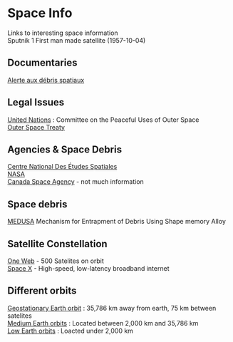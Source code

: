 # Space Info
Links to interesting space information  
Sputnik 1 First man made satellite (1957-10-04)  

## Documentaries  
[Alerte aux débris spatiaux](https://ici.exploratv.ca/emissions/alerte-aux-debris-spatiaux/)

## Legal Issues    
[United Nations](https://www.unoosa.org/oosa/en/ourwork/copuos/index.html) : Committee on the Peaceful Uses of Outer Space  
[Outer Space Treaty](https://en.wikipedia.org/wiki/Outer_Space_Treaty)  

## Agencies & Space Debris  
[Centre National Des Études Spatiales](https://cnes.fr/fr/conference-les-debris-spatiaux-problemes-et-solutions)  
[NASA](https://earthobservatory.nasa.gov/images/40173/space-debris)  
[Canada Space Agency](https://www.asc-csa.gc.ca/eng/satellites/neossat/) - not much information  

## Space debris  
[MEDUSA](https://conference.sdo.esoc.esa.int/proceedings/sdc7/paper/487/SDC7-paper487.pdf) Mechanism for Entrapment of Debris Using Shape memory Alloy  


## Satellite Constellation  
[One Web](https://oneweb.net/) - 500 Satelites on orbit  
[Space X](https://www.starlink.com/) - High-speed, low-latency broadband internet  


## Different orbits  
[Geostationary Earth orbit](https://en.wikipedia.org/wiki/Geosynchronous_orbit) : 35,786 km away from earth, 75 km between satelites  
[Medium Earth orbits](https://en.wikipedia.org/wiki/Medium_Earth_orbit) : Located between 2,000 km and 35,786 km  
[Low Earth orbits](https://en.wikipedia.org/wiki/Low_Earth_orbit) : Loacted under 2,000 km  
  
   
